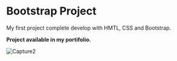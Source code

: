 # Bootstrap Project

My first project complete develop with HMTL, CSS and Bootstrap.

<strong>Project available in my portifolio.</strong>

![Capture2](https://user-images.githubusercontent.com/101301680/161353544-0c1687f8-54d9-464f-bf52-b50e92c58a20.PNG)

